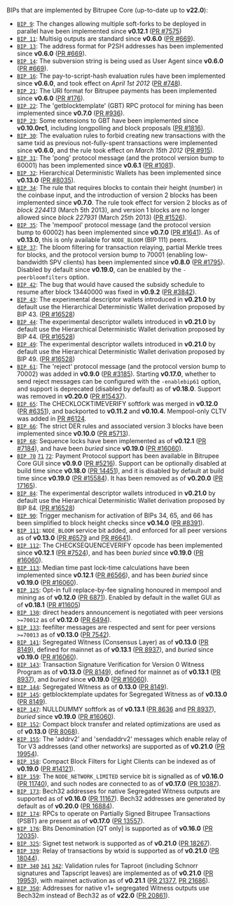 BIPs that are implemented by Bitrupee Core (up-to-date up to **v22.0**):

* [`BIP 9`](https://github.com/bitrupee/bips/blob/master/bip-0009.mediawiki): The changes allowing multiple soft-forks to be deployed in parallel have been implemented since **v0.12.1**  ([PR #7575](https://github.com/bitrupee/bitrupee/pull/7575))
* [`BIP 11`](https://github.com/bitrupee/bips/blob/master/bip-0011.mediawiki): Multisig outputs are standard since **v0.6.0** ([PR #669](https://github.com/bitrupee/bitrupee/pull/669)).
* [`BIP 13`](https://github.com/bitrupee/bips/blob/master/bip-0013.mediawiki): The address format for P2SH addresses has been implemented since **v0.6.0** ([PR #669](https://github.com/bitrupee/bitrupee/pull/669)).
* [`BIP 14`](https://github.com/bitrupee/bips/blob/master/bip-0014.mediawiki): The subversion string is being used as User Agent since **v0.6.0** ([PR #669](https://github.com/bitrupee/bitrupee/pull/669)).
* [`BIP 16`](https://github.com/bitrupee/bips/blob/master/bip-0016.mediawiki): The pay-to-script-hash evaluation rules have been implemented since **v0.6.0**, and took effect on *April 1st 2012* ([PR #748](https://github.com/bitrupee/bitrupee/pull/748)).
* [`BIP 21`](https://github.com/bitrupee/bips/blob/master/bip-0021.mediawiki): The URI format for Bitrupee payments has been implemented since **v0.6.0** ([PR #176](https://github.com/bitrupee/bitrupee/pull/176)).
* [`BIP 22`](https://github.com/bitrupee/bips/blob/master/bip-0022.mediawiki): The 'getblocktemplate' (GBT) RPC protocol for mining has been implemented since **v0.7.0** ([PR #936](https://github.com/bitrupee/bitrupee/pull/936)).
* [`BIP 23`](https://github.com/bitrupee/bips/blob/master/bip-0023.mediawiki): Some extensions to GBT have been implemented since **v0.10.0rc1**, including longpolling and block proposals ([PR #1816](https://github.com/bitrupee/bitrupee/pull/1816)).
* [`BIP 30`](https://github.com/bitrupee/bips/blob/master/bip-0030.mediawiki): The evaluation rules to forbid creating new transactions with the same txid as previous not-fully-spent transactions were implemented since **v0.6.0**, and the rule took effect on *March 15th 2012* ([PR #915](https://github.com/bitrupee/bitrupee/pull/915)).
* [`BIP 31`](https://github.com/bitrupee/bips/blob/master/bip-0031.mediawiki): The 'pong' protocol message (and the protocol version bump to 60001) has been implemented since **v0.6.1** ([PR #1081](https://github.com/bitrupee/bitrupee/pull/1081)).
* [`BIP 32`](https://github.com/bitrupee/bips/blob/master/bip-0032.mediawiki): Hierarchical Deterministic Wallets has been implemented since **v0.13.0** ([PR #8035](https://github.com/bitrupee/bitrupee/pull/8035)).
* [`BIP 34`](https://github.com/bitrupee/bips/blob/master/bip-0034.mediawiki): The rule that requires blocks to contain their height (number) in the coinbase input, and the introduction of version 2 blocks has been implemented since **v0.7.0**. The rule took effect for version 2 blocks as of *block 224413* (March 5th 2013), and version 1 blocks are no longer allowed since *block 227931* (March 25th 2013) ([PR #1526](https://github.com/bitrupee/bitrupee/pull/1526)).
* [`BIP 35`](https://github.com/bitrupee/bips/blob/master/bip-0035.mediawiki): The 'mempool' protocol message (and the protocol version bump to 60002) has been implemented since **v0.7.0** ([PR #1641](https://github.com/bitrupee/bitrupee/pull/1641)). As of **v0.13.0**, this is only available for `NODE_BLOOM` (BIP 111) peers.
* [`BIP 37`](https://github.com/bitrupee/bips/blob/master/bip-0037.mediawiki): The bloom filtering for transaction relaying, partial Merkle trees for blocks, and the protocol version bump to 70001 (enabling low-bandwidth SPV clients) has been implemented since **v0.8.0** ([PR #1795](https://github.com/bitrupee/bitrupee/pull/1795)). Disabled by default since **v0.19.0**, can be enabled by the `-peerbloomfilters` option.
* [`BIP 42`](https://github.com/bitrupee/bips/blob/master/bip-0042.mediawiki): The bug that would have caused the subsidy schedule to resume after block 13440000 was fixed in **v0.9.2** ([PR #3842](https://github.com/bitrupee/bitrupee/pull/3842)).
* [`BIP 43`](https://github.com/bitrupee/bips/blob/master/bip-0043.mediawiki): The experimental descriptor wallets introduced in **v0.21.0** by default use the Hierarchical Deterministic Wallet derivation proposed by BIP 43. ([PR #16528](https://github.com/bitrupee/bitrupee/pull/16528))
* [`BIP 44`](https://github.com/bitrupee/bips/blob/master/bip-0044.mediawiki): The experimental descriptor wallets introduced in **v0.21.0** by default use the Hierarchical Deterministic Wallet derivation proposed by BIP 44. ([PR #16528](https://github.com/bitrupee/bitrupee/pull/16528))
* [`BIP 49`](https://github.com/bitrupee/bips/blob/master/bip-0049.mediawiki): The experimental descriptor wallets introduced in **v0.21.0** by default use the Hierarchical Deterministic Wallet derivation proposed by BIP 49. ([PR #16528](https://github.com/bitrupee/bitrupee/pull/16528))
* [`BIP 61`](https://github.com/bitrupee/bips/blob/master/bip-0061.mediawiki): The 'reject' protocol message (and the protocol version bump to 70002) was added in **v0.9.0** ([PR #3185](https://github.com/bitrupee/bitrupee/pull/3185)). Starting **v0.17.0**, whether to send reject messages can be configured with the `-enablebip61` option, and support is deprecated (disabled by default) as of **v0.18.0**. Support was removed in **v0.20.0** ([PR #15437](https://github.com/bitrupee/bitrupee/pull/15437)).
* [`BIP 65`](https://github.com/bitrupee/bips/blob/master/bip-0065.mediawiki): The CHECKLOCKTIMEVERIFY softfork was merged in **v0.12.0** ([PR #6351](https://github.com/bitrupee/bitrupee/pull/6351)), and backported to **v0.11.2** and **v0.10.4**. Mempool-only CLTV was added in [PR #6124](https://github.com/bitrupee/bitrupee/pull/6124).
* [`BIP 66`](https://github.com/bitrupee/bips/blob/master/bip-0066.mediawiki): The strict DER rules and associated version 3 blocks have been implemented since **v0.10.0** ([PR #5713](https://github.com/bitrupee/bitrupee/pull/5713)).
* [`BIP 68`](https://github.com/bitrupee/bips/blob/master/bip-0068.mediawiki): Sequence locks have been implemented as of **v0.12.1**  ([PR #7184](https://github.com/bitrupee/bitrupee/pull/7184)), and have been *buried* since **v0.19.0** ([PR #16060](https://github.com/bitrupee/bitrupee/pull/16060)).
* [`BIP 70`](https://github.com/bitrupee/bips/blob/master/bip-0070.mediawiki) [`71`](https://github.com/bitrupee/bips/blob/master/bip-0071.mediawiki) [`72`](https://github.com/bitrupee/bips/blob/master/bip-0072.mediawiki):
  Payment Protocol support has been available in Bitrupee Core GUI since **v0.9.0** ([PR #5216](https://github.com/bitrupee/bitrupee/pull/5216)).
  Support can be optionally disabled at build time since **v0.18.0** ([PR 14451](https://github.com/bitrupee/bitrupee/pull/14451)),
  and it is disabled by default at build time since **v0.19.0** ([PR #15584](https://github.com/bitrupee/bitrupee/pull/15584)).
  It has been removed as of **v0.20.0** ([PR 17165](https://github.com/bitrupee/bitrupee/pull/17165)).
* [`BIP 84`](https://github.com/bitrupee/bips/blob/master/bip-0084.mediawiki): The experimental descriptor wallets introduced in **v0.21.0** by default use the Hierarchical Deterministic Wallet derivation proposed by BIP 84. ([PR #16528](https://github.com/bitrupee/bitrupee/pull/16528))
* [`BIP 90`](https://github.com/bitrupee/bips/blob/master/bip-0090.mediawiki): Trigger mechanism for activation of BIPs 34, 65, and 66 has been simplified to block height checks since **v0.14.0** ([PR #8391](https://github.com/bitrupee/bitrupee/pull/8391)).
* [`BIP 111`](https://github.com/bitrupee/bips/blob/master/bip-0111.mediawiki): `NODE_BLOOM` service bit added, and enforced for all peer versions as of **v0.13.0** ([PR #6579](https://github.com/bitrupee/bitrupee/pull/6579) and [PR #6641](https://github.com/bitrupee/bitrupee/pull/6641)).
* [`BIP 112`](https://github.com/bitrupee/bips/blob/master/bip-0112.mediawiki): The CHECKSEQUENCEVERIFY opcode has been implemented since **v0.12.1** ([PR #7524](https://github.com/bitrupee/bitrupee/pull/7524)), and has been *buried* since **v0.19.0** ([PR #16060](https://github.com/bitrupee/bitrupee/pull/16060)).
* [`BIP 113`](https://github.com/bitrupee/bips/blob/master/bip-0113.mediawiki): Median time past lock-time calculations have been implemented since **v0.12.1** ([PR #6566](https://github.com/bitrupee/bitrupee/pull/6566)), and has been *buried* since **v0.19.0** ([PR #16060](https://github.com/bitrupee/bitrupee/pull/16060)).
* [`BIP 125`](https://github.com/bitrupee/bips/blob/master/bip-0125.mediawiki): Opt-in full replace-by-fee signaling honoured in mempool and mining as of **v0.12.0** ([PR 6871](https://github.com/bitrupee/bitrupee/pull/6871)). Enabled by default in the wallet GUI as of **v0.18.1** ([PR #11605](https://github.com/bitrupee/bitrupee/pull/11605))
* [`BIP 130`](https://github.com/bitrupee/bips/blob/master/bip-0130.mediawiki): direct headers announcement is negotiated with peer versions `>=70012` as of **v0.12.0** ([PR 6494](https://github.com/bitrupee/bitrupee/pull/6494)).
* [`BIP 133`](https://github.com/bitrupee/bips/blob/master/bip-0133.mediawiki): feefilter messages are respected and sent for peer versions `>=70013` as of **v0.13.0** ([PR 7542](https://github.com/bitrupee/bitrupee/pull/7542)).
* [`BIP 141`](https://github.com/bitrupee/bips/blob/master/bip-0141.mediawiki): Segregated Witness (Consensus Layer) as of **v0.13.0** ([PR 8149](https://github.com/bitrupee/bitrupee/pull/8149)), defined for mainnet as of **v0.13.1** ([PR 8937](https://github.com/bitrupee/bitrupee/pull/8937)), and *buried* since **v0.19.0** ([PR #16060](https://github.com/bitrupee/bitrupee/pull/16060)).
* [`BIP 143`](https://github.com/bitrupee/bips/blob/master/bip-0143.mediawiki): Transaction Signature Verification for Version 0 Witness Program as of **v0.13.0** ([PR 8149](https://github.com/bitrupee/bitrupee/pull/8149)), defined for mainnet as of **v0.13.1** ([PR 8937](https://github.com/bitrupee/bitrupee/pull/8937)), and *buried* since **v0.19.0** ([PR #16060](https://github.com/bitrupee/bitrupee/pull/16060)).
* [`BIP 144`](https://github.com/bitrupee/bips/blob/master/bip-0144.mediawiki): Segregated Witness as of **0.13.0** ([PR 8149](https://github.com/bitrupee/bitrupee/pull/8149)).
* [`BIP 145`](https://github.com/bitrupee/bips/blob/master/bip-0145.mediawiki): getblocktemplate updates for Segregated Witness as of **v0.13.0** ([PR 8149](https://github.com/bitrupee/bitrupee/pull/8149)).
* [`BIP 147`](https://github.com/bitrupee/bips/blob/master/bip-0147.mediawiki): NULLDUMMY softfork as of **v0.13.1** ([PR 8636](https://github.com/bitrupee/bitrupee/pull/8636) and [PR 8937](https://github.com/bitrupee/bitrupee/pull/8937)), *buried* since **v0.19.0** ([PR #16060](https://github.com/bitrupee/bitrupee/pull/16060)).
* [`BIP 152`](https://github.com/bitrupee/bips/blob/master/bip-0152.mediawiki): Compact block transfer and related optimizations are used as of **v0.13.0** ([PR 8068](https://github.com/bitrupee/bitrupee/pull/8068)).
* [`BIP 155`](https://github.com/bitrupee/bips/blob/master/bip-0155.mediawiki): The 'addrv2' and 'sendaddrv2' messages which enable relay of Tor V3 addresses (and other networks) are supported as of **v0.21.0** ([PR 19954](https://github.com/bitrupee/bitrupee/pull/19954)).
* [`BIP 158`](https://github.com/bitrupee/bips/blob/master/bip-0158.mediawiki): Compact Block Filters for Light Clients can be indexed as of **v0.19.0** ([PR #14121](https://github.com/bitrupee/bitrupee/pull/14121)).
* [`BIP 159`](https://github.com/bitrupee/bips/blob/master/bip-0159.mediawiki): The `NODE_NETWORK_LIMITED` service bit is signalled as of **v0.16.0** ([PR 11740](https://github.com/bitrupee/bitrupee/pull/11740)), and such nodes are connected to as of **v0.17.0** ([PR 10387](https://github.com/bitrupee/bitrupee/pull/10387)).
* [`BIP 173`](https://github.com/bitrupee/bips/blob/master/bip-0173.mediawiki): Bech32 addresses for native Segregated Witness outputs are supported as of **v0.16.0** ([PR 11167](https://github.com/bitrupee/bitrupee/pull/11167)). Bech32 addresses are generated by default as of **v0.20.0** ([PR 16884](https://github.com/bitrupee/bitrupee/pull/16884)).
* [`BIP 174`](https://github.com/bitrupee/bips/blob/master/bip-0174.mediawiki): RPCs to operate on Partially Signed Bitrupee Transactions (PSBT) are present as of **v0.17.0** ([PR 13557](https://github.com/bitrupee/bitrupee/pull/13557)).
* [`BIP 176`](https://github.com/bitrupee/bips/blob/master/bip-0176.mediawiki): Bits Denomination [QT only] is supported as of **v0.16.0** ([PR 12035](https://github.com/bitrupee/bitrupee/pull/12035)).
* [`BIP 325`](https://github.com/bitrupee/bips/blob/master/bip-0325.mediawiki): Signet test network is supported as of **v0.21.0** ([PR 18267](https://github.com/bitrupee/bitrupee/pull/18267)).
* [`BIP 339`](https://github.com/bitrupee/bips/blob/master/bip-0339.mediawiki): Relay of transactions by wtxid is supported as of **v0.21.0** ([PR 18044](https://github.com/bitrupee/bitrupee/pull/18044)).
* [`BIP 340`](https://github.com/bitrupee/bips/blob/master/bip-0340.mediawiki)
  [`341`](https://github.com/bitrupee/bips/blob/master/bip-0341.mediawiki)
  [`342`](https://github.com/bitrupee/bips/blob/master/bip-0342.mediawiki):
  Validation rules for Taproot (including Schnorr signatures and Tapscript
  leaves) are implemented as of **v0.21.0** ([PR 19953](https://github.com/bitrupee/bitrupee/pull/19953)),
  with mainnet activation as of **v0.21.1** ([PR 21377](https://github.com/bitrupee/bitrupee/pull/21377),
  [PR 21686](https://github.com/bitrupee/bitrupee/pull/21686)).
* [`BIP 350`](https://github.com/bitrupee/bips/blob/master/bip-0350.mediawiki): Addresses for native v1+ segregated Witness outputs use Bech32m instead of Bech32 as of **v22.0** ([PR 20861](https://github.com/bitrupee/bitrupee/pull/20861)).
